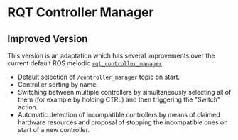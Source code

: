 # RQT Controller Manager
## Improved Version

This version is an adaptation which has several improvements over the current default ROS melodic [`rqt_controller_manager`](http://ros.org/wiki/rqt_controller_manager).
- Default selection of `/controller_manager` topic on start.
- Controller sorting by name.
- Switching between multiple controllers by simultaneously selecting all of them (for example by holding CTRL) and then triggering the "Switch" action.
- Automatic detection of incompatible controllers by means of claimed hardware resources and proposal of stopping the incompatible ones on start of a new controller.